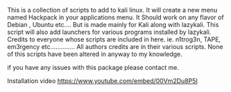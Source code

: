 This is a collection of scripts to add to kali linux.
It will create a new menu named Hackpack in your applications menu.
It Should work on any flavor of Debian , Ubuntu etc....
But is made mainly for Kali along with lazykali.
This script will also add launchers for various programs installed by lazykali.
Credits to everyone whose scripts are included in here.
ie. n1trog3n, TAPE, em3rgency etc.............. All authors credits are in their various scripts.
None of this scripts have been altered in anyway to my knowledge.


if you have any issues with this package please contact me.

Installation video https://www.youtube.com/embed/00Vm2Du8P5I
